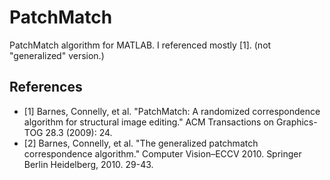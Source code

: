 PatchMatch
================

PatchMatch algorithm for MATLAB. I referenced mostly [1].
(not "generalized" version.)

References
-------

* [1] Barnes, Connelly, et al. "PatchMatch: A randomized correspondence algorithm for structural image editing." ACM Transactions on Graphics-TOG 28.3 (2009): 24.
* [2] Barnes, Connelly, et al. "The generalized patchmatch correspondence algorithm." Computer Vision–ECCV 2010. Springer Berlin Heidelberg, 2010. 29-43.
